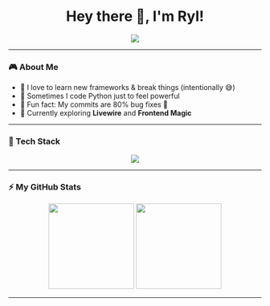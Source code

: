 <!-- Header -->
<h1 align="center">Hey there 👋, I'm Ryl!</h1>
<p align="center">
  <img src="https://readme-typing-svg.herokuapp.com?size=22&color=00FFB3&center=true&vCenter=true&width=450&lines=Code+💻+Eat+🍕+Sleep+😴+Repeat!;Laravel+Lover+❤️;Learning+Something+New+Everyday!+🚀" />
</p>

---

### 🎮 About Me
- 🧠 I love to learn new frameworks & break things (intentionally 😅)
- 🐍 Sometimes I code Python just to feel powerful
- 💬 Fun fact: My commits are 80% bug fixes 🤣  
- 🌌 Currently exploring **Livewire** and **Frontend Magic**

---

### 🧰 Tech Stack
<p align="center">
  <img src="https://skillicons.dev/icons?i=php,laravel,js,html,css,bootstrap,git,github,vscode" />
</p>

---

### ⚡ My GitHub Stats
<p align="center">
  <img height="170" src="https://github-readme-stats.vercel.app/api?username=Yusril0956&show_icons=true&theme=tokyonight&hide_border=true" />
  <img height="170" src="https://github-readme-streak-stats.herokuapp.com/?user=Yusril0956&theme=tokyonight&hide_border=true" />
</p>

---

